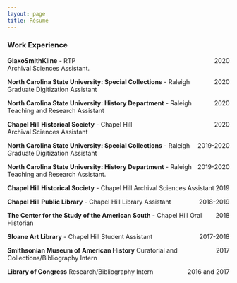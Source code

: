 ```yaml
---
layout: page
title: Résumé
---
```


### Work Experience
**GlaxoSmithKline** - RTP <span style="float: right; ">2020</span>  
Archival Sciences Assistant.

**North Carolina State University: Special Collections** - Raleigh <span style="float: right; ">2020</span>  
Graduate Digitization Assistant

**North Carolina State University: History Department** - Raleigh <span style="float: right; ">2020</span>  
Teaching and Research Assistant

**Chapel Hill Historical Society** - Chapel Hill <span style="float: right; ">2020</span>  
Archival Sciences Assistant

**North Carolina State University: Special Collections** - Raleigh <span style="float: right; ">2019-2020</span>
Graduate Digitization Assistant

**North Carolina State University: History Department** - Raleigh <span style="float: right; ">2019-2020</span>
Teaching and Research Assistant.

**Chapel Hill Historical Society** - Chapel Hill <span style="float: right; ">2019</span>
Archival Sciences Assistant

**Chapel Hill Public Library** - Chapel Hill <span style="float: right; ">2018-2019</span>
Library Assistant

**The Center for the Study of the American South** - Chapel Hill <span style="float: right; ">2018</span>
Oral Historian

**Sloane Art Library** - Chapel Hill <span style="float: right; ">2017-2018</span>
Student Assistant

**Smithsonian Museum of American History** <span style="float: right; ">2017</span>
Curatorial and Collections/Bibliography Intern

**Library of Congress** <span style="float: right; ">2016 and 2017</span>
Research/Bibliography Intern
